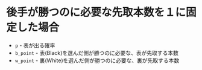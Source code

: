 # 後手が勝つのに必要な先取本数を１に固定した場合

* `p` - 表が出る確率
* `b_point` - 表(Black)を選んだ側が勝つのに必要な、表が先取する本数
* `w_point` - 裏(White)を選んだ側が勝つのに必要な、裏が先取する本数
